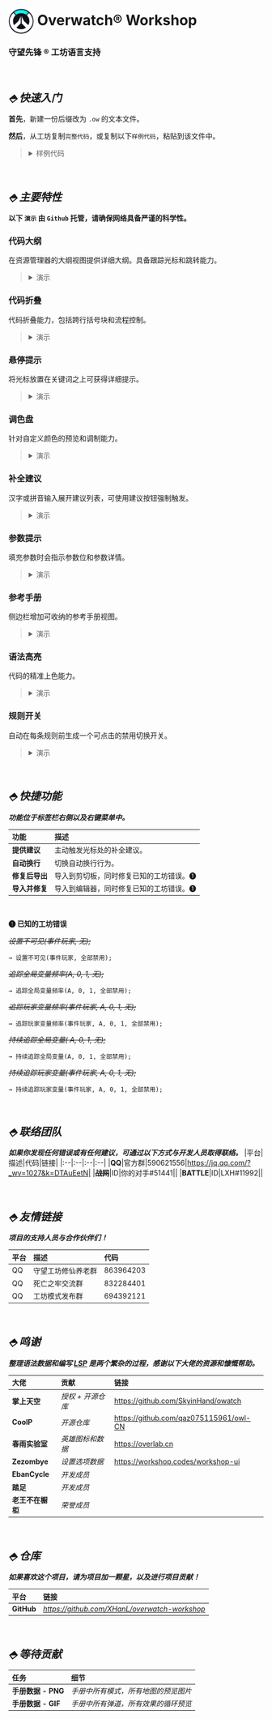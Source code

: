 # <img src="images/extension/icon.png" width="50" height="50" align=center /> **Overwatch®** Workshop

### **守望先锋 ®** 工坊语言支持

<br>

## **_⬘ 快速入门_**

**首先**，新建一份后缀改为 `.ow` 的文本文件。

**然后**，从工坊复制`完整代码`，或复制以下`样例代码`，粘贴到该文件中。

> <details>
>     <summary>样例代码</summary>
>
>     规则("你好")
>     {
>         事件
>         {
>             持续 - 全局;
>         }
>
>         条件
>         {
>             按钮被按下(主机玩家, 按钮(互动)) == 真;
>         }
>
>         动作
>         {
>             小字体信息(主机玩家, 自定义字符串("你好"));
>         }
>     }
>
> </details>

<br>

## **_⬘ 主要特性_**

**以下 `演示` 由 `Github` 托管，请确保网络具备严谨的科学性。**

### **代码大纲**

在资源管理器的大纲视图提供详细大纲。具备跟踪光标和跳转能力。

>  <details>
>      <summary>演示</summary>
>      <img src="showcases/outlines.gif" align=center />
>  </details>

### **代码折叠**

代码折叠能力，包括跨行括号块和流程控制。

>  <details>
>      <summary>演示</summary>
>      <img src="showcases/fold.gif" align=center />
>  </details>

### **悬停提示**

将光标放置在关键词之上可获得详细提示。

>  <details>
>      <summary>演示</summary>
>      <img src="showcases/hover.gif" align=center />
>  </details>

### **调色盘**

针对自定义颜色的预览和调制能力。

>  <details>
>      <summary>演示</summary>
>      <img src="showcases/color.gif" align=center />
>  </details>

### **补全建议**

汉字或拼音输入展开建议列表，可使用建议按钮强制触发。

>  <details>
>      <summary>演示</summary>
>      <img src="showcases/suggestion.gif" align=center />
>  </details>

### **参数提示**

填充参数时会指示参数位和参数详情。

>  <details>
>      <summary>演示</summary>
>      <img src="showcases/sign.gif" align=center />
>  </details>

### **参考手册**

侧边栏增加可收纳的参考手册视图。

>  <details>
>      <summary>演示</summary>
>      <img src="showcases/manual.gif" align=center />
>  </details>

### **语法高亮**

代码的精准上色能力。

>  <details>
>      <summary>演示</summary>
>      <img src="showcases/highlight.png" align=center />
>  </details>

### **规则开关**

自动在每条规则前生成一个可点击的禁用切换开关。

>  <details>
>      <summary>演示</summary>
>      <img src="showcases/switch.gif" align=center />
>  </details>

<br>

## **_⬘ 快捷功能_**

**_功能位于标签栏右侧以及右键菜单中。_**

| 功能           | 描述                                    |
| :------------- | :-------------------------------------- |
| **提供建议**   | 主动触发光标处的补全建议。              |
| **自动换行**   | 切换自动换行行为。                      |
| **修复后导出** | 导入到剪切板，同时修复已知的工坊错误。❶ |
| **导入并修复** | 导入到编辑器，同时修复已知的工坊错误。❶ |

<br>

**❶ 已知的工坊错误**

_~~设置不可见(事件玩家, 无);~~_

`→ 设置不可见(事件玩家, 全部禁用);`

_~~追踪全局变量频率(A, 0, 1, 无);~~_

`→ 追踪全局变量频率(A, 0, 1, 全部禁用);`

_~~追踪玩家变量频率(事件玩家, A, 0, 1, 无);~~_

`→ 追踪玩家变量频率(事件玩家, A, 0, 1, 全部禁用);`

_~~持续追踪全局变量( A, 0, 1, 无);~~_

`→ 持续追踪全局变量(A, 0, 1, 全部禁用);`

_~~持续追踪玩家变量(事件玩家, A, 0, 1, 无);~~_

`→ 持续追踪玩家变量(事件玩家, A, 0, 1, 全部禁用);`

<br>

## **_⬘ 联络团队_**

**_如果你发现任何错误或有任何建议，可通过以下方式与开发人员取得联络。_**
|平台|描述|代码|链接|
|:--|:--|:--|:--|
|**QQ**|官方群|590621556|https://jq.qq.com/?_wv=1027&k=DTAuEetN|
|~~**战网**~~|ID|你的对手#51441||
|**BATTLE**|ID|LXH#11992||

<br>

## **_⬘ 友情链接_**

**_项目的支持人员与合作伙伴们！_**

| 平台 | 描述               | 代码      |
| :--- | :----------------- | :-------- |
| QQ   | 守望工坊修仙养老群 | 863964203 |
| QQ   | 死亡之牢交流群     | 832284401 |
| QQ   | 工坊模式发布群     | 694392121 |

<br>

## **_⬘ 鸣谢_**

**_整理语法数据和编写 [LSP](https://microsoft.github.io/language-server-protocol/) 是两个繁杂的过程，感谢以下大佬的资源和慷慨帮助。_**

| 大佬             | 贡献              | 链接                                   |
| :--------------- | :---------------- | :------------------------------------- |
| **掌上天空**     | _授权 + 开源仓库_ | https://github.com/SkyinHand/owatch    |
| **CoolP**        | _开源仓库_        | https://github.com/qaz075115961/owl-CN |
| **春雨实验室**   | _英雄图标和数据_  | https://overlab.cn                     |
| **Zezombye**     | _设置选项数据_    | https://workshop.codes/workshop-ui     |
| **EbanCycle**    | _开发成员_        |
| **踏足**         | _开发成员_        |
| **老王不在橱柜** | _荣誉成员_        |

<br>

## **_⬘ 仓库_**

**_如果喜欢这个项目，请为项目加一颗星，以及进行项目贡献！_**

| 平台       | 链接                                          |
| :--------- | :-------------------------------------------- |
| **GitHub** | *https://github.com/XHanL/overwatch-workshop* |

<br>

## **_⬘ 等待贡献_**

| 任务               | 细节                                 |
| :----------------- | :----------------------------------- |
| **手册数据 - PNG** | _手册中所有模式，所有地图的预览图片_ |
| **手册数据 - GIF** | _手册中所有弹道，所有效果的循环预览_ |
